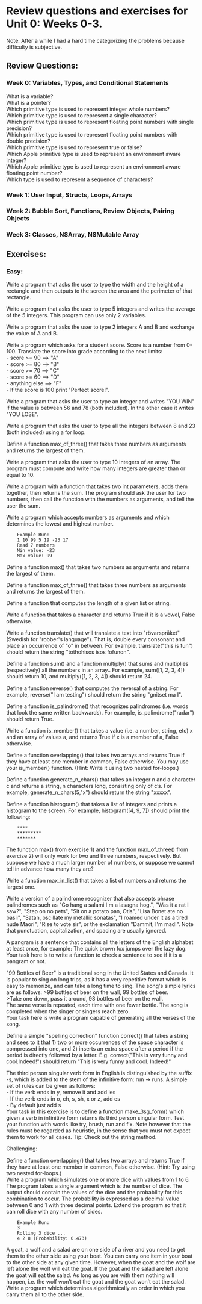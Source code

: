 # Review questions and exercises for Unit 0: Weeks 0-3.
Note: After a while I had a hard time categorizing the problems because difficulty is subjective.   

## Review Questions:  
### Week 0: Variables, Types, and Conditional Statements  
What is a variable?  
What is a pointer?  
Which primitive type is used to represent integer whole numbers?  
Which primitive type is used to represent a single character?  
Which primitive type is used to represent floating point numbers with single precision?  
Which primitive type is used to represent floating point numbers with double precision?  
Which primitive type is used to represent true or false?  
Which Apple primitive type is used to represent an environment aware integer?  
Which Apple primitive type is used to represent an environment aware floating point number?  
Which type is used to represent a sequence of characters?  

### Week 1: User Input, Structs, Loops, Arrays  


### Week 2: Bubble Sort, Functions, Review Objects, Pairing Objects  


### Week 3: Classes, NSArray, NSMutable Array







## Exercises:

### Easy:

Write a program that asks the user to type the width and the height of a rectangle and then outputs to the screen the area and the perimeter of that rectangle.

Write a program that asks the user to type 5 integers and writes the average of the 5 integers. This program can use only 2 variables.  

Write a program that asks the user to type 2 integers A and B and exchange the value of A and B.  

Write a program which asks for a student score. Score is a number from 0-100. Translate the score into grade according to the next limits:  
    - score >= 90 ==> "A"  
    - score >= 80 ==> "B"  
    - score >= 70 ==> "C"  
    - score >= 60 ==> "D"  
    - anything else ==> "F"  
    - If the score is 100 print "Perfect score!".  

Write a program that asks the user to type an integer and writes "YOU WIN" if the value is between 56 and 78 (both included). In the other case it writes "YOU LOSE".  

Write a program that asks the user to type all the integers between 8 and 23 (both included) using a for loop.  

Define a function max_of_three() that takes three numbers as arguments and returns the largest of them.  

Write a program that asks the user to type 10 integers of an array. The program must compute and write how many integers are greater than or equal to 10.    

Write a program with a function that takes two int parameters, adds them together, then returns the sum. The program should ask the user for two numbers, then call the function with the numbers as arguments, and tell the user the sum.  

Write a program which accepts numbers as arguments and which determines the lowest and highest number.  
```
    Example Run:  
    1 10 99 5 19 -23 17  
    Read 7 numbers  
    Min value: -23  
    Max value: 99  
```
Define a function max() that takes two numbers as arguments and returns the largest of them.   

Define a function max_of_three() that takes three numbers as arguments and returns the largest of them.  

Define a function that computes the length of a given list or string.   

Write a function that takes a character and returns True if it is a vowel, False otherwise.  

Write a function translate() that will translate a text into "rövarspråket" (Swedish for "robber's language"). That is, double every consonant and place an occurrence of "o" in between. For example, translate("this is fun") should return the string "tothohisos isos fofunon".  

Define a function sum() and a function multiply() that sums and multiplies (respectively) all the numbers in an array.. For example, sum([1, 2, 3, 4]) should return 10, and multiply([1, 2, 3, 4]) should return 24.  

Define a function reverse() that computes the reversal of a string. For example, reverse("I am testing") should return the string "gnitset ma I".  

Define a function is_palindrome() that recognizes palindromes (i.e. words that look the same written backwards). For example, is_palindrome("radar") should return True.  

Write a function is_member() that takes a value (i.e. a number, string, etc) x and an array of values a, and returns True if x is a member of a, False otherwise.  

Define a function overlapping() that takes two arrays and returns True if they have at least one member in common, False otherwise. You may use your is_member() function. (Hint: Write it using two nested for-loops.)  

Define a function generate_n_chars() that takes an integer n and a character c and returns a string, n characters long, consisting only of c’s. For example, generate_n_chars(5,"x") should return the string "xxxxx".   

Define a function histogram() that takes a list of integers and prints a histogram to the screen. For example, histogram([4, 9, 7]) should print the following:
```
    ****
    *********
    *******
```
The function max() from exercise 1) and the function max_of_three() from exercise 2) will only work for two and three numbers, respectively. But suppose we have a much larger number of numbers, or suppose we cannot tell in advance how many they are? 

Write a function max_in_list() that takes a list of numbers and returns the largest one.  

Write a version of a palindrome recognizer that also accepts phrase palindromes such as "Go hang a salami I'm a lasagna hog.", "Was it a rat I saw?", "Step on no pets", "Sit on a potato pan, Otis", "Lisa Bonet ate no basil", "Satan, oscillate my metallic sonatas", "I roamed under it as a tired nude Maori", "Rise to vote sir", or the exclamation "Dammit, I'm mad!". Note that punctuation, capitalization, and spacing are usually ignored.  

A pangram is a sentence that contains all the letters of the English alphabet at least once, for example: The quick brown fox jumps over the lazy dog. Your task here is to write a function to check a sentence to see if it is a pangram or not.  

"99 Bottles of Beer" is a traditional song in the United States and Canada. It is popular to sing on long trips, as it has a very repetitive format which is easy to memorize, and can take a long time to sing. The song's simple lyrics are as follows:
    >99 bottles of beer on the wall, 99 bottles of beer.  
    >Take one down, pass it around, 98 bottles of beer on the wall.  
The same verse is repeated, each time with one fewer bottle. The song is completed when the singer or singers reach zero.  
Your task here is write a program capable of generating all the verses of the song.  

Define a simple "spelling correction" function correct() that takes a string and sees to it that 1) two or more occurrences of the space character is compressed into one, and 2) inserts an extra space after a period if the period is directly followed by a letter. E.g. correct("This   is  very funny  and    cool.Indeed!") should return "This is very funny and cool. Indeed!"   

The third person singular verb form in English is distinguished by the suffix -s, which is added to the stem of the infinitive form: run -> runs. A simple set of rules can be given as follows:  
    - If the verb ends in y, remove it and add ies  
    - If the verb ends in o, ch, s, sh, x or z, add es  
    - By default just add s  
Your task in this exercise is to define a function make_3sg_form() which given a verb in infinitive form returns its third person singular form. Test your function with words like try, brush, run and fix. Note however that the rules must be regarded as heuristic, in the sense that you must not expect them to work for all cases. Tip: Check out the string method.  

Challenging:  

Define a function overlapping() that takes two arrays and returns True if they have at least one member in common, False otherwise. (Hint: Try using two nested for-loops.)  
Write a program which simulates one or more dice with values from 1 to 6. The program takes a single argument which is the number of dice. The output should contain the values of the dice and the probability for this combination to occur. The probability is expressed as a decimal value between 0 and 1 with three decimal points. Extend the program so that it can roll dice with any number of sides.  
``` 
    Example Run:  
    3  
    Rolling 3 dice ...  
    4 2 8 (Probability: 0.473)  
```

A goat, a wolf and a salad are on one side of a river and you need to get them to the other side using your boat. You can carry one item in your boat to the other side at any given time. However, when the goat and the wolf are left alone the wolf will eat the goat. If the goat and the salad are left alone the goat will eat the salad. As long as you are with them nothing will happen, i.e. the wolf won’t eat the goat and the goat won’t eat the salad. Write a program which determines algorithmically an order in which you carry them all to the other side.  
